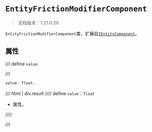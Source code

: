 # `EntityFrictionModifierComponent`

> 文档版本：1.21.0.20

`EntityFrictionModifierComponent`类，扩展自[`IEntityComponent`](./ientitycomponent.md)。

## 属性

/// define
`value`


///

```js
value: float;
```

/// html | div.result
//// define
`value`：`float`

- 属性。


////

///

